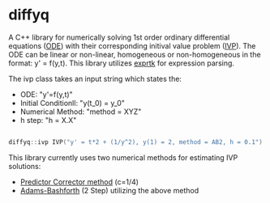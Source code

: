 # diffyq

A C++ library for numerically solving 1st order ordinary differential equations ([ODE](https://en.wikipedia.org/wiki/Ordinary_differential_equation)) with their corresponding initival value problem ([IVP](https://en.wikipedia.org/wiki/Initial_value_problem)). The ODE can be linear or non-linear, homogeneous or non-homogeneous in the format: y' = f(y,t). This library utilizes [exprtk](https://github.com/ArashPartow/exprtk) for expression parsing.

The ivp class takes an input string which states the:
* ODE: "y'=f(y,t)"
* Initial Conditionll: "y(t_0) = y_0"
* Numerical Method: "method = XYZ"
* h step: "h = X.X"

```c++

diffyq::ivp IVP("y' = t*2 + (1/y^2), y(1) = 2, method = AB2, h = 0.1")

```



This library currently uses two numerical methods for estimating IVP solutions:
* [Predictor Corrector method](https://en.wikipedia.org/wiki/Predictor%E2%80%93corrector_method) (c=1/4)
* [Adams-Bashforth](https://en.wikipedia.org/wiki/Linear_multistep_method#Adams%E2%80%93Bashforth_methods) (2 Step) utilizing the above method
